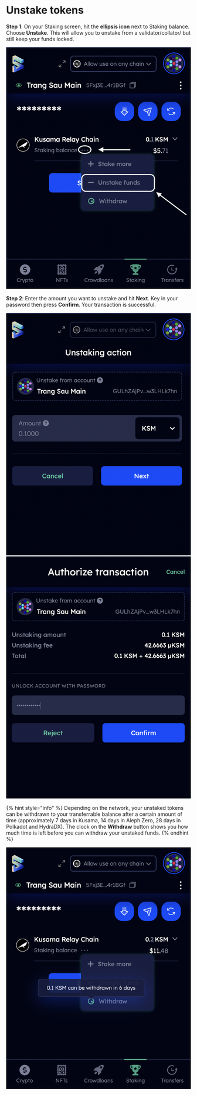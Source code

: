 # Unstake tokens

**Step 1**: On your Staking screen, hit the **ellipsis icon** next to Staking balance. Choose **Unstake**. This will allow you to unstake from a validator/collator/ but still keep your funds locked.

![](<../../.gitbook/assets/Screen Shot 2022-06-25 at 11.07.26.png>)

**Step 2**: Enter the amount you want to unstake and hit **Next**. Key in your password then press **Confirm**. Your transaction is successful.

![ ](<../../.gitbook/assets/Screen Shot 2022-06-25 at 11.45.24.png>) ![](<../../.gitbook/assets/Screen Shot 2022-06-25 at 11.45.39.png>)

{% hint style="info" %}
Depending on the network, your unstaked tokens can be withdrawn to your transferrable balance after a certain amount of time (approximately 7 days in Kusama, 14 days in Aleph Zero, 28 days in Polkadot and HydraDX). The clock on the **Withdraw** button shows you how much time is left before you can withdraw your unstaked funds.
{% endhint %}

![](<../../.gitbook/assets/Screen Shot 2022-06-25 at 15.27.12.png>)
